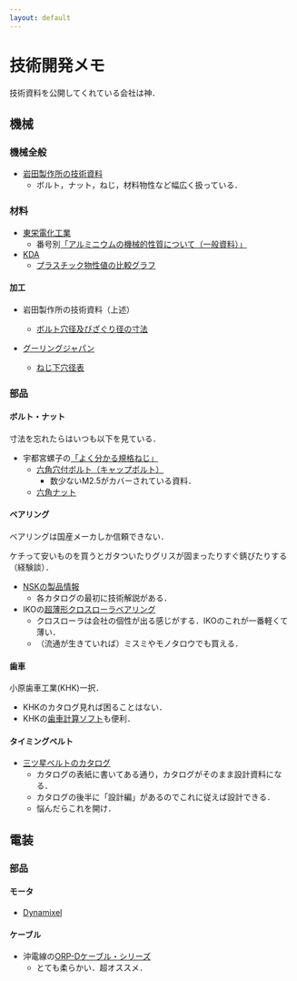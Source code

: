 ```yaml
---
layout: default
---
```


# 技術開発メモ

技術資料を公開してくれている会社は神．

## 機械

### 機械全般

- [岩田製作所の技術資料](https://www.iwata-fa.jp/html/technicaldata/)
  - ボルト，ナット，ねじ，材料物性など幅広く扱っている．

### 材料

- [東栄電化工業](http://toeidenka.co.jp/index.html)
  - 番号別[「アルミニウムの機械的性質について（一般資料）」](http://toeidenka.co.jp/refer/mechanical_strength_of_aluminum.html)
- [KDA](https://www.kda1969.com/sites.htm)
  - [プラスチック物性値の比較グラフ](https://www.kda1969.com/study/study_pla_compare.htm)

#### 加工

- 岩田製作所の技術資料（上述）
  - [ボルト穴径及びざぐり径の寸法](https://www.iwata-fa.jp/html/technicaldata/tec_other_10.pdf)

- [グーリングジャパン](https://www.guhring.co.jp/)
  - [ねじ下穴径表](https://www.guhring.co.jp/techinfo/techinfo03/)

### 部品

#### ボルト・ナット

寸法を忘れたらはいつも以下を見ている．

- 宇都宮螺子の[「よく分かる規格ねじ」](https://www.urk.co.jp/contents/contents.html)
  - [六角穴付ボルト（キャップボルト）](https://www.urk.co.jp/contents/elements/element13.html)
    - 数少ないM2.5がカバーされている資料．
  - [六角ナット](https://www.urk.co.jp/contents/elements/element6.html)

#### ベアリング

ベアリングは国産メーカしか信頼できない．

ケチって安いものを買うとガタついたりグリスが固まったりすぐ錆びたりする（経験談）．

- [NSKの製品情報](https://www.nsk.com/jp/products/index.html)
  - 各カタログの最初に技術解説がある．
- IKOの[超薄形クロスローラベアリング](https://www.ikont.co.jp/product/needle/ndl0805.html)
  - クロスローラは会社の個性が出る感じがする．IKOのこれが一番軽くて薄い．
  - （流通が生きていれば）ミスミやモノタロウでも買える．

#### 歯車

小原歯車工業(KHK)一択．

- KHKのカタログ見れば困ることはない．
- KHKの[歯車計算ソフト](https://www.khkgears.co.jp/gear_technology/gcswforweb.html)も便利．

#### タイミングベルト

- [三ツ星ベルトのカタログ](https://www.mitsuboshi.com/japan/product/catalog/index.html)
  - カタログの表紙に書いてある通り，カタログがそのまま設計資料になる．
  - カタログの後半に「設計編」があるのでこれに従えば設計できる．
  - 悩んだらこれを開け．

## 電装

### 部品

#### モータ

- [Dynamixel](parts/dynamixel)

#### ケーブル

- 沖電線の[ORP-Dケーブル・シリーズ](https://www.okidensen.co.jp/jp/prod/cable/robot/orpd.html)
  - とても柔らかい．超オススメ．
